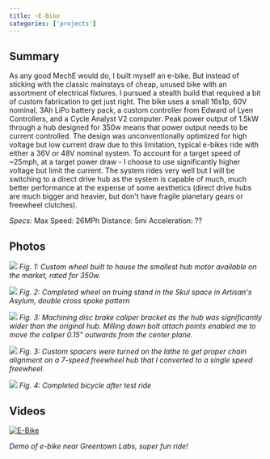 ```yaml
---
title: ~E-Bike
categories: ['projects']
---
```

## Summary

As any good MechE would do, I built myself an e-bike. But instead of sticking with the classic mainstays of cheap, unused bike with an assortment of electrical fixtures. I pursued a stealth build that required a bit of custom fabrication to get just right. The bike uses a small 16s1p, 60V nominal, 3Ah LiPo battery pack, a custom controller from Edward of Lyen Controllers, and a Cycle Analyst V2 computer. Peak power output of 1.5kW through a hub designed for 350w means that power output needs to be current controlled. The design was unconventionally optimized for high voltage but low current draw due to this limitation, typical e-bikes ride with either a 36V or 48V nominal system. To account for a target speed of ~25mph, at a target power draw - I choose to use significantly higher voltage but limit the current. The system rides very well but I will be switching to a direct drive hub as the system is capable of much, much better performance at the expense of some aesthetics (direct drive hubs are much bigger and heavier, but don't have fragile planetary gears or freewheel clutches).

*Specs:*
Max Speed: 26MPh
Distance: 5mi
Acceleration: ??

## Photos
![](IMG_2064.JPEG)
*Fig. 1: Custom wheel built to house the smallest hub motor available on the market, rated for 350w.*

![](IMG_2065.JPEG)
*Fig. 2: Completed wheel on truing stand in the Skul space in Artisan's Asylum, double cross spoke pattern*

![](IMG_2109.JPEG)
*Fig. 3: Machining disc brake caliper bracket as the hub was significantly wider than the original hub. Milling down bolt attach points enabled me to move the caliper 0.15" outwards from the center plane.*

![](IMG_2110.JPEG)
*Fig. 3: Custom spacers were turned on the lathe to get proper chain alignment on a 7-speed freewheel hub that I converted to a single speed freewheel.*

![](bike.jpeg)
*Fig. 4: Completed bicycle after test ride*

## Videos
[![E-Bike](video.jpeg)](http://www.youtube.com/watch?v=fR6uySCIAOo "E-Bike First Flight")

*Demo of e-bike near Greentown Labs, super fun ride!*
